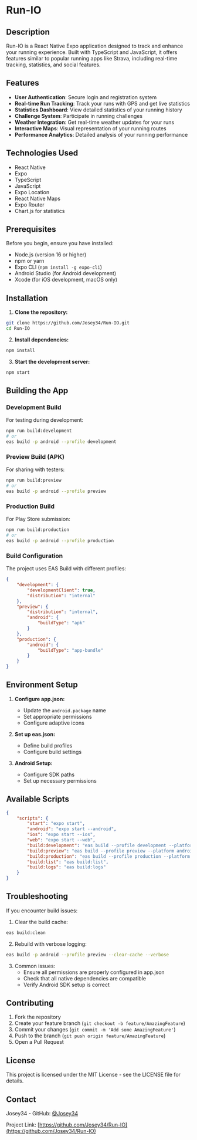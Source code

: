 # Run-IO

## Description

Run-IO is a React Native Expo application designed to track and enhance your running experience. Built with TypeScript and JavaScript, it offers features similar to popular running apps like Strava, including real-time tracking, statistics, and social features.

## Features

-   **User Authentication**: Secure login and registration system
-   **Real-time Run Tracking**: Track your runs with GPS and get live statistics
-   **Statistics Dashboard**: View detailed statistics of your running history
-   **Challenge System**: Participate in running challenges
-   **Weather Integration**: Get real-time weather updates for your runs
-   **Interactive Maps**: Visual representation of your running routes
-   **Performance Analytics**: Detailed analysis of your running performance

## Technologies Used

-   React Native
-   Expo
-   TypeScript
-   JavaScript
-   Expo Location
-   React Native Maps
-   Expo Router
-   Chart.js for statistics

## Prerequisites

Before you begin, ensure you have installed:

-   Node.js (version 16 or higher)
-   npm or yarn
-   Expo CLI (`npm install -g expo-cli`)
-   Android Studio (for Android development)
-   Xcode (for iOS development, macOS only)

## Installation

1. **Clone the repository:**

```bash
git clone https://github.com/Josey34/Run-IO.git
cd Run-IO
```

2. **Install dependencies:**

```bash
npm install
```

3. **Start the development server:**

```bash
npm start
```

## Building the App

### Development Build

For testing during development:

```bash
npm run build:development
# or
eas build -p android --profile development
```

### Preview Build (APK)

For sharing with testers:

```bash
npm run build:preview
# or
eas build -p android --profile preview
```

### Production Build

For Play Store submission:

```bash
npm run build:production
# or
eas build -p android --profile production
```

### Build Configuration

The project uses EAS Build with different profiles:

```json
{
    "development": {
        "developmentClient": true,
        "distribution": "internal"
    },
    "preview": {
        "distribution": "internal",
        "android": {
            "buildType": "apk"
        }
    },
    "production": {
        "android": {
            "buildType": "app-bundle"
        }
    }
}
```

## Environment Setup

1. **Configure app.json:**

    - Update the `android.package` name
    - Set appropriate permissions
    - Configure adaptive icons

2. **Set up eas.json:**

    - Define build profiles
    - Configure build settings

3. **Android Setup:**
    - Configure SDK paths
    - Set up necessary permissions

## Available Scripts

```json
{
    "scripts": {
        "start": "expo start",
        "android": "expo start --android",
        "ios": "expo start --ios",
        "web": "expo start --web",
        "build:development": "eas build --profile development --platform android",
        "build:preview": "eas build --profile preview --platform android",
        "build:production": "eas build --profile production --platform android",
        "build:list": "eas build:list",
        "build:logs": "eas build:logs"
    }
}
```

## Troubleshooting

If you encounter build issues:

1. Clear the build cache:

```bash
eas build:clean
```

2. Rebuild with verbose logging:

```bash
eas build -p android --profile preview --clear-cache --verbose
```

3. Common issues:
    - Ensure all permissions are properly configured in app.json
    - Check that all native dependencies are compatible
    - Verify Android SDK setup is correct

## Contributing

1. Fork the repository
2. Create your feature branch (`git checkout -b feature/AmazingFeature`)
3. Commit your changes (`git commit -m 'Add some AmazingFeature'`)
4. Push to the branch (`git push origin feature/AmazingFeature`)
5. Open a Pull Request

## License

This project is licensed under the MIT License - see the LICENSE file for details.

## Contact

Josey34 - GitHub: [@Josey34](https://github.com/Josey34)

Project Link: [https://github.com/Josey34/Run-IO](https://github.com/Josey34/Run-IO)
